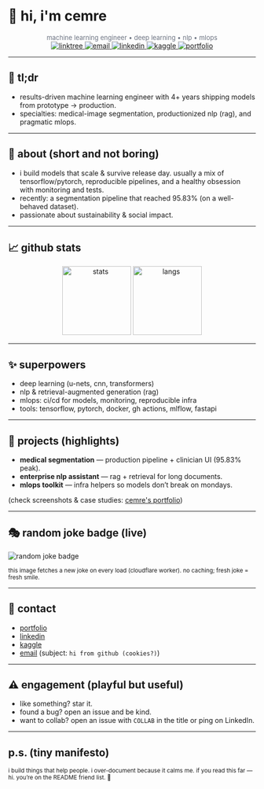 # 👋 hi, i'm **cemre**

<div align="center">
  <small style="color:#6b7280; font-size:13px;">
    machine learning engineer • deep learning • nlp • mlops
  </small>
</div>


<div align="center">
  <!-- Links / badges -->
  <a href="https://linktr.ee/cemred" target="_blank">
    <img src="https://img.shields.io/badge/Linktree-39E09B?style=for-the-badge&logo=linktree&logoColor=white" alt="linktree"/>
  </a>
  <a href="mailto:cemred.istanbul@gmail.com" target="_blank">
    <img src="https://img.shields.io/badge/Gmail-EA4335?style=for-the-badge&logo=gmail&logoColor=white" alt="email"/>
  </a>
  <a href="https://www.linkedin.com/in/cemred/" target="_blank">
    <img src="https://img.shields.io/badge/LinkedIn-0077B5?style=for-the-badge&logo=linkedin&logoColor=white" alt="linkedin"/>
  </a>
  <a href="https://www.kaggle.com/gumaruw" target="_blank">
    <img src="https://img.shields.io/badge/Kaggle-20BEFF?style=for-the-badge&logo=kaggle&logoColor=white" alt="kaggle"/>
  </a>
  <a href="https://gumaruw.github.io/" target="_blank">
    <img src="https://img.shields.io/badge/Portfolio-FF5722?style=for-the-badge&logoColor=white" alt="portfolio"/>
  </a>
</div>

---

## 🎯 tl;dr

- results-driven machine learning engineer with 4+ years shipping models from prototype → production.  
- specialties: medical-image segmentation, productionized nlp (rag), and pragmatic mlops.


---

## 🧪 about (short and not boring)
- i build models that scale & survive release day. usually a mix of tensorflow/pytorch, reproducible pipelines, and a healthy obsession with monitoring and tests. 
- recently: a segmentation pipeline that reached 95.83% (on a well-behaved dataset). 
- passionate about sustainability & social impact.


---

## 📈 github stats
<div align="center">
  <img src="https://github-readme-stats.vercel.app/api?username=gumaruw&show_icons=true&theme=tokyonight&include_all_commits=true&count_private=true&hide_border=true" height="140" alt="stats" />
  <img src="https://github-readme-stats.vercel.app/api/top-langs/?username=gumaruw&layout=compact&theme=tokyonight&langs_count=6&hide_border=true" height="140" alt="langs" />
</div>

---

## ✨ superpowers
- deep learning (u-nets, cnn, transformers)  
- nlp & retrieval-augmented generation (rag)  
- mlops: ci/cd for models, monitoring, reproducible infra  
- tools: tensorflow, pytorch, docker, gh actions, mlflow, fastapi  

---

## 📂 projects (highlights)
- **medical segmentation** — production pipeline + clinician UI (95.83% peak).  
- **enterprise nlp assistant** — rag + retrieval for long documents.  
- **mlops toolkit** — infra helpers so models don’t break on mondays.

(check screenshots & case studies: [cemre's portfolio](https://gumaruw.github.io/))

---

## 🎭 random joke badge (live)
<p>
  <!-- replace the URL below with your deployed worker URL -->
  <img src="https://REPLACE_WITH_YOUR_WORKER_SUBDOMAIN.workers.dev/joke.svg" alt="random joke badge" />
</p>
<small>
this image fetches a new joke on every load (cloudflare worker). no caching; fresh joke = fresh smile.
</small>


---

## 🤝 contact
- [portfolio](https://gumaruw.github.io/)
- [linkedin](https://www.linkedin.com/in/cemred/) 
- [kaggle](https://www.kaggle.com/gumaruw)
- [email](cemred.istanbul@gmail.com) (subject: `hi from github (cookies?)`)

---

## ⚠️ engagement (playful but useful)
- like something? star it.  
- found a bug? open an issue and be kind.  
- want to collab? open an issue with `COLLAB` in the title or ping on LinkedIn.

---

## p.s. (tiny manifesto)
<small>i build things that help people. i over-document because it calms me. if you read this far — hi. you’re on the README friend list. 👋</small>
